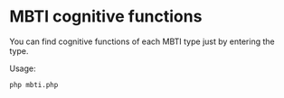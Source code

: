 # MBTI cognitive functions
You can find cognitive functions of each MBTI type just by entering the type.

Usage:

    php mbti.php
